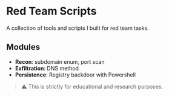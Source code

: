 # Red Team Scripts

A collection of tools and scripts I built for red team tasks.

## Modules
- **Recon**: subdomain enum, port scan
- **Exfiltration**: DNS method
- **Persistence**: Registry backdoor with Powershell

> ⚠️ This is strictly for educational and research purposes.